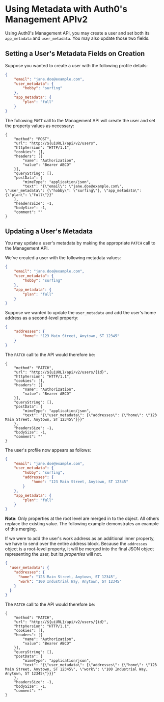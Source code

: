 # Using Metadata with Auth0's Management APIv2

Using Auth0's Management API, you may create a user and set both its `app_metadata` and `user_metadata`. You may also update those two fields.

## Setting a User's Metadata Fields on Creation

Suppose you wanted to create a user with the following profile details:

```json
{
    "email": "jane.doe@example.com",
    "user_metadata": {
        "hobby": "surfing"
    },
    "app_metadata": {
        "plan": "full"
    }
}
```

The following `POST` call to the Management API will create the user and set the property values as necessary:

```har
{
	"method": "POST",
	"url": "http://${uiURL}/api/v2/users",
	"httpVersion": "HTTP/1.1",
	"cookies": [],
	"headers": [{
		"name": "Authorization",
		"value": "Bearer ABCD"
	}],
	"queryString": [],
	"postData": {
		"mimeType": "application/json",
		"text": "{\"email\": \"jane.doe@example.com\", \"user_metadata\": {\"hobby\": \"surfing\"}, \"app_metadata\": {\"plan\": \"full\"}}"
	},
	"headersSize": -1,
	"bodySize": -1,
	"comment": ""
}
```

## Updating a User's Metadata

You may update a user's metadata by making the appropriate `PATCH` call to the Management API.

We've created a user with the following metadata values:

```json
{
    "email": "jane.doe@example.com",
    "user_metadata": {
        "hobby": "surfing"
    },
    "app_metadata": {
        "plan": "full"
    }
}
```
Suppose we wanted to update the `user_metadata` and add the user's home address as a second-level property:

```json
{
    "addresses": {
        "home": "123 Main Street, Anytown, ST 12345"
    }
}
```

The `PATCH` call to the API would therefore be:

```har
{
	"method": "PATCH",
	"url": "http://${uiURL}/api/v2/users/{id}",
	"httpVersion": "HTTP/1.1",
	"cookies": [],
	"headers": [{
		"name": "Authorization",
		"value": "Bearer ABCD"
	}],
	"queryString": [],
	"postData": {
		"mimeType": "application/json",
		"text": "{\"user_metadata\": {\"addresses\": {\"home\": \"123 Main Street, Anytown, ST 12345\"}}}"
	},
	"headersSize": -1,
	"bodySize": -1,
	"comment": ""
}
```

The user's profile now appears as follows:

```json
{
    "email": "jane.doe@example.com",
    "user_metadata": {
        "hobby": "surfing",
        "addresses": {
            "home": "123 Main Street, Anytown, ST 12345"
        }
    },
    "app_metadata": {
        "plan": "full"
    }
}
```

**Note:** Only properties at the root level are merged in to the object. All others replace the existing value. The following example demonstrates an example of this merging.

If we were to add the user's work address as an additional inner property, we have to send over the entire address block. Because the `addresses` object is a root-level property, it will be merged into the final JSON object representing the user, but its *properties* will not.

```json
{
  "user_metadata": {
    "addresses": {
      "home": "123 Main Street, Anytown, ST 12345",
      "work": "100 Industrial Way, Anytown, ST 12345"
    }
  }
}
```

The `PATCH` call to the API would therefore be:

```har
{
	"method": "PATCH",
	"url": "http://${uiURL}/api/v2/users/{id}",
	"httpVersion": "HTTP/1.1",
	"cookies": [],
	"headers": [{
		"name": "Authorization",
		"value": "Bearer ABCD"
	}],
	"queryString": [],
	"postData": {
		"mimeType": "application/json",
		"text": "{\"user_metadata\": {\"addresses\": {\"home\": \"123 Main Street, Anytown, ST 12345\", \"work\": \"100 Industrial Way, Anytown, ST 12345\"}}}"
	},
	"headersSize": -1,
	"bodySize": -1,
	"comment": ""
}
```

